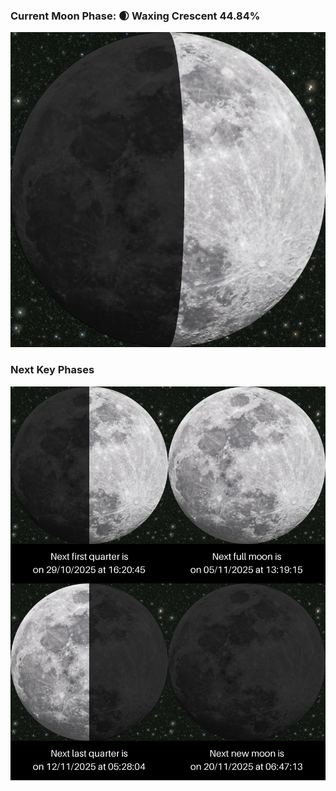 ### Current Moon Phase: 🌒 Waxing Crescent 44.84%
![Moon Phase](moonphase.png)
### Next Key Phases
![Gallery](gallery.png)